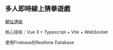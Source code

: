 ## 多人即時線上猜拳遊戲

[網址連結](https://yuntaolin.github.io/Paper-Scissors-Stone-Online/dist/#/)

核心技術：Vue 3 + Typescript + Vite + WebSocket

使用Firebase的Realtime Database
